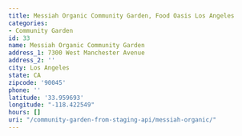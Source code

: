 ```yaml
---
title: Messiah Organic Community Garden, Food Oasis Los Angeles
categories:
- Community Garden
id: 33
name: Messiah Organic Community Garden
address_1: 7300 West Manchester Avenue
address_2: ''
city: Los Angeles
state: CA
zipcode: '90045'
phone: ''
latitude: '33.959693'
longitude: "-118.422549"
hours: []
uri: "/community-garden-from-staging-api/messiah-organic/"
---
```


